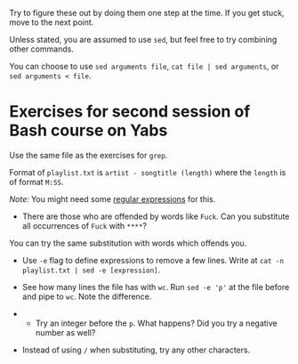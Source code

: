 Try to figure these out by doing them one step at the time. If you get stuck, move to the next point.

Unless stated, you are assumed to use `sed`, but feel free to try combining other commands.

You can choose to use `sed arguments file`, `cat file | sed arguments`, or `sed arguments < file`.

# Exercises for second session of Bash course on Yabs #

Use the same file as the exercises for `grep`.

Format of `playlist.txt` is `artist - songtitle (length)` where the `length` is of format `M:SS`.

*Note:* You might need some [regular expressions](https://en.wikipedia.org/wiki/Regular_expression) for this.

* There are those who are offended by words like `Fuck`. Can you substitute all occurrences of `Fuck` with `****`?

You can try the same substitution with words which offends you.

* Use `-e` flag to define expressions to remove a few lines. Write at `cat -n playlist.txt | sed -e [expression]`.

* See how many lines the file has with `wc`. Run `sed -e 'p'` at the file before and pipe to `wc`. Note the difference.

* * Try an integer before the `p`. What happens? Did you try a negative number as well? 

* Instead of using `/` when substituting, try any other characters.

